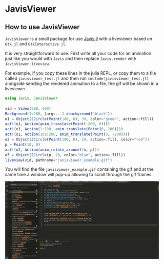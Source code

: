 # JavisViewer

## How to use JavisViewer

`JavisViewer` is a small package for use [Javis.jl](https://juliaanimators.github.io/Javis.jl/stable/) with a liveviewer based on `Gtk.jl` and `GtkInteractive.jl`.

It is very straightforward to use.
First write all your code for an animation just like you would with `Javis` and then replace `Javis.render` with `JavisViewer.liveview`.

For example, if you copy these lines in the julia REPL, or copy them to a file called `javisviewer_test.jl` and then run `include(javisviewer_test.jl)` alongside sending the rendered animation to a file, the gif will be shown in a liveviewer.

```julia
using Javis, JavisViewer

vid = Video(500, 500)
Background(1:200, (args...)->background("black"))
o1 = Object(JCircle(Point(100, 0), 30, color="green", action=:fill))
act!(o1, Action(anim_translate(Point(-200, 0))))
act!(o1, Action(1:100, anim_translate(Point(0, 200))))
act!(o1, Action(101:200, anim_translate(Point(0, -200))))
o2 = Object(JCircle(Point(100, 0), 10, action=:fill, color="red"))
p = Point(10, 0)
act!(o2, Action(anim_rotate_around(2π, p)))
o3 = Object(JCircle(p, 20, color="blue", action=:fill))
liveview(vid, pathname="javisviewer_example.gif")
```

You will find the file `javisviewer_example.gif` containing the gif and
at the same time a window will pop-up allowing to scroll through the gif
frames.

![](assets/JavisViewer_demonstration.gif)

